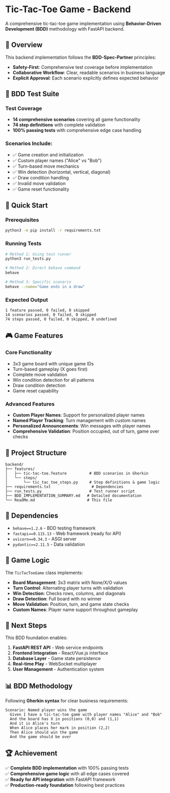# Tic-Tac-Toe Game - Backend

A comprehensive tic-tac-toe game implementation using **Behavior-Driven Development (BDD)** methodology with FastAPI backend.

## 🎯 Overview

This backend implementation follows the **BDD-Spec-Partner** principles:
- **Safety-First**: Comprehensive test coverage before implementation
- **Collaborative Workflow**: Clear, readable scenarios in business language  
- **Explicit Approval**: Each scenario explicitly defines expected behavior

## 🧪 BDD Test Suite

### Test Coverage
- **14 comprehensive scenarios** covering all game functionality
- **74 step definitions** with complete validation
- **100% passing tests** with comprehensive edge case handling

### Scenarios Include:
- ✅ Game creation and initialization
- ✅ Custom player names ("Alice" vs "Bob")
- ✅ Turn-based move mechanics
- ✅ Win detection (horizontal, vertical, diagonal)
- ✅ Draw condition handling
- ✅ Invalid move validation
- ✅ Game reset functionality

## 🚀 Quick Start

### Prerequisites
```bash
python3 -m pip install -r requirements.txt
```

### Running Tests
```bash
# Method 1: Using test runner
python3 run_tests.py

# Method 2: Direct behave command
behave

# Method 3: Specific scenario
behave --name="Game ends in a draw"
```

### Expected Output
```
1 feature passed, 0 failed, 0 skipped
14 scenarios passed, 0 failed, 0 skipped
74 steps passed, 0 failed, 0 skipped, 0 undefined
```

## 🎮 Game Features

### Core Functionality
- 3x3 game board with unique game IDs
- Turn-based gameplay (X goes first)
- Complete move validation
- Win condition detection for all patterns
- Draw condition detection
- Game reset capability

### Advanced Features
- **Custom Player Names**: Support for personalized player names
- **Named Player Tracking**: Turn management with custom names
- **Personalized Announcements**: Win messages with player names
- **Comprehensive Validation**: Position occupied, out of turn, game over checks

## 📁 Project Structure

```
backend/
├── features/
│   ├── tic-tac-toe.feature          # BDD scenarios in Gherkin
│   └── steps/
│       └── tic_tac_toe_steps.py     # Step definitions & game logic
├── requirements.txt                  # Dependencies
├── run_tests.py                     # Test runner script
├── BDD_IMPLEMENTATION_SUMMARY.md   # Detailed documentation
└── ReadMe.md                       # This file
```

## 🔧 Dependencies

- `behave==1.2.6` - BDD testing framework
- `fastapi==0.115.13` - Web framework (ready for API)
- `uvicorn==0.34.3` - ASGI server
- `pydantic==2.11.5` - Data validation

## 🎯 Game Logic

The `TicTacToeGame` class implements:
- **Board Management**: 3x3 matrix with None/X/O values
- **Turn Control**: Alternating player turns with validation
- **Win Detection**: Checks rows, columns, and diagonals
- **Draw Detection**: Full board with no winner
- **Move Validation**: Position, turn, and game state checks
- **Custom Names**: Player name support throughout gameplay

## 🔄 Next Steps

This BDD foundation enables:
1. **FastAPI REST API** - Web service endpoints
2. **Frontend Integration** - React/Vue.js interface
3. **Database Layer** - Game state persistence
4. **Real-time Play** - WebSocket multiplayer
5. **User Management** - Authentication system

## 📊 BDD Methodology

Following **Gherkin syntax** for clear business requirements:

```gherkin
Scenario: Named player wins the game
  Given I have a tic-tac-toe game with player names "Alice" and "Bob"
  And the board has X in positions (0,0) and (1,1)
  And it is Alice's turn
  When Alice places her mark in position (2,2)
  Then Alice should win the game
  And the game should be over
```

## 🏆 Achievement

✅ **Complete BDD implementation** with 100% passing tests  
✅ **Comprehensive game logic** with all edge cases covered  
✅ **Ready for API integration** with FastAPI framework  
✅ **Production-ready foundation** following best practices